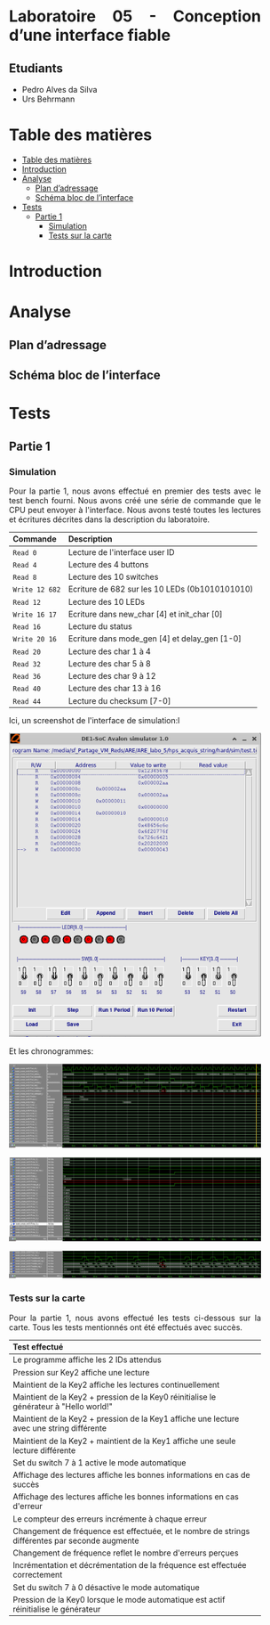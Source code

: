 <div align="justify" style="margin-right:25px;margin-left:25px">

# Laboratoire 05 - Conception d’une interface fiable <!-- omit from toc -->

## Etudiants

- Pedro Alves da Silva
- Urs Behrmann

# Table des matières

- [Table des matières](#table-des-matières)
- [Introduction](#introduction)
- [Analyse](#analyse)
  - [Plan d’adressage](#plan-dadressage)
  - [Schéma bloc de l’interface](#schéma-bloc-de-linterface)
- [Tests](#tests)
  - [Partie 1](#partie-1)
    - [Simulation](#simulation)
    - [Tests sur la carte](#tests-sur-la-carte)

# Introduction

# Analyse

## Plan d’adressage



## Schéma bloc de l’interface


# Tests

## Partie 1

### Simulation

Pour la partie 1, nous avons effectué en premier des tests avec le test bench fourni. Nous avons créé une série de commande que le CPU peut envoyer à l'interface. Nous avons testé toutes les lectures et écritures décrites dans la description du laboratoire.

| Commande       | Description                                    |
| -------------- | ---------------------------------------------- |
| `Read 0`       | Lecture de l'interface user ID                 |
| `Read 4`       | Lecture des 4 buttons                          |
| `Read 8`       | Lecture des 10 switches                        |
| `Write 12 682` | Ecriture de 682 sur les 10 LEDs (0b1010101010) |
| `Read 12`      | Lecture des 10 LEDs                            |
| `Write 16 17`  | Ecriture dans new_char [4] et init_char [0]    |
| `Read 16`      | Lecture du status                              |
| `Write 20 16`  | Ecriture dans mode_gen [4]  et delay_gen [1-0] |
| `Read 20`      | Lecture des char 1 à 4                         |
| `Read 32`      | Lecture des char 5 à 8                         |
| `Read 36`      | Lecture des char 9 à 12                        |
| `Read 40`      | Lecture des char 13 à 16                       |
| `Read 44`      | Lecture du checksum [7-0]                      |

Ici, un screenshot de l'interface de simulation:l

![Simulation](/imgs/p1_test1_0.png)

Et les chronogrammes:

![Chronogramme 1](/imgs/p1_test1_1.png)

![Chronogramme 2](/imgs/p1_test1_2.png)

![Chronogramme 3](/imgs/p1_test1_3.png)


### Tests sur la carte

Pour la partie 1, nous avons effectué les tests ci-dessous sur la carte. Tous les tests mentionnés
ont été effectués avec succès.

| Test effectué                                                                                   |
|:------------------------------------------------------------------------------------------------|
| Le programme affiche les 2 IDs attendus                                                         |
| Pression sur Key2 affiche une lecture                                                           |
| Maintient de la Key2 affiche les lectures continuellement                                       |
| Maintient de la Key2 + pression de la Key0 réinitialise le générateur à "Hello world!"          |
| Maintient de la Key2 + pression de la Key1 affiche une lecture avec une string différente       |
| Maintient de la Key2 + maintient de la Key1 affiche une seule lecture différente                |
| Set du switch 7 à 1 active le mode automatique                                                  |
| Affichage des lectures affiche les bonnes informations en cas de succès                         |
| Affichage des lectures affiche les bonnes informations en cas d'erreur                          |
| Le compteur des erreurs incrémente à chaque erreur                                              |
| Changement de fréquence est effectuée, et le nombre de strings différentes par seconde augmente |
| Changement de fréquence reflet le nombre d'erreurs perçues                                      |
| Incrémentation et décrémentation de la fréquence est effectuée correctement                     |
| Set du switch 7 à 0 désactive le mode automatique                                               |
| Pression de la Key0 lorsque le mode automatique est actif réinitialise le générateur            |